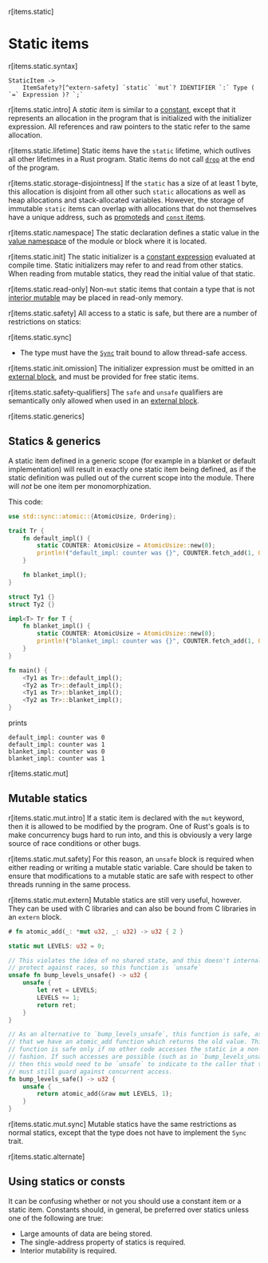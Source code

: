 r[items.static]
# Static items

r[items.static.syntax]
```grammar,items
StaticItem ->
    ItemSafety?[^extern-safety] `static` `mut`? IDENTIFIER `:` Type ( `=` Expression )? `;`
```

[^extern-safety]: The `safe` and `unsafe` function qualifiers are only allowed semantically within `extern` blocks.

r[items.static.intro]
A *static item* is similar to a [constant], except that it represents an allocation in the
program that is initialized with the initializer expression. All references and raw pointers to the
static refer to the same allocation.

r[items.static.lifetime]
Static items have the `static` lifetime, which outlives all other lifetimes in a Rust program.
Static items do not call [`drop`] at the end of the program.

r[items.static.storage-disjointness]
If the `static` has a size of at least 1 byte, this allocation is disjoint from all other such
`static` allocations as well as heap allocations and stack-allocated variables. However, the storage of
immutable `static` items can overlap with allocations that do not themselves have a unique address, such
as [promoteds] and [`const` items][constant].

r[items.static.namespace]
The static declaration defines a static value in the [value namespace] of the module or block where it is located.

r[items.static.init]
The static initializer is a [constant expression] evaluated at compile time.
Static initializers may refer to and read from other statics.
When reading from mutable statics, they read the initial value of that static.

r[items.static.read-only]
Non-`mut` static items that contain a type that is not [interior mutable] may
be placed in read-only memory.

r[items.static.safety]
All access to a static is safe, but there are a number of restrictions on
statics:

r[items.static.sync]
* The type must have the [`Sync`](std::marker::Sync) trait bound to allow thread-safe access.

r[items.static.init.omission]
The initializer expression must be omitted in an [external block], and must be
provided for free static items.

r[items.static.safety-qualifiers]
The `safe` and `unsafe` qualifiers are semantically only allowed when used in an [external block].

r[items.static.generics]
## Statics & generics

A static item defined in a generic scope (for example in a blanket or default
implementation) will result in exactly one static item being defined, as if
the static definition was pulled out of the current scope into the module.
There will *not* be one item per monomorphization.

This code:

```rust
use std::sync::atomic::{AtomicUsize, Ordering};

trait Tr {
    fn default_impl() {
        static COUNTER: AtomicUsize = AtomicUsize::new(0);
        println!("default_impl: counter was {}", COUNTER.fetch_add(1, Ordering::Relaxed));
    }

    fn blanket_impl();
}

struct Ty1 {}
struct Ty2 {}

impl<T> Tr for T {
    fn blanket_impl() {
        static COUNTER: AtomicUsize = AtomicUsize::new(0);
        println!("blanket_impl: counter was {}", COUNTER.fetch_add(1, Ordering::Relaxed));
    }
}

fn main() {
    <Ty1 as Tr>::default_impl();
    <Ty2 as Tr>::default_impl();
    <Ty1 as Tr>::blanket_impl();
    <Ty2 as Tr>::blanket_impl();
}
```

prints

```text
default_impl: counter was 0
default_impl: counter was 1
blanket_impl: counter was 0
blanket_impl: counter was 1
```

r[items.static.mut]
## Mutable statics

r[items.static.mut.intro]
If a static item is declared with the `mut` keyword, then it is allowed to be
modified by the program. One of Rust's goals is to make concurrency bugs hard
to run into, and this is obviously a very large source of race conditions or
other bugs.

r[items.static.mut.safety]
For this reason, an `unsafe` block is required when either reading
or writing a mutable static variable. Care should be taken to ensure that
modifications to a mutable static are safe with respect to other threads
running in the same process.

r[items.static.mut.extern]
Mutable statics are still very useful, however. They can be used with C
libraries and can also be bound from C libraries in an `extern` block.

```rust
# fn atomic_add(_: *mut u32, _: u32) -> u32 { 2 }

static mut LEVELS: u32 = 0;

// This violates the idea of no shared state, and this doesn't internally
// protect against races, so this function is `unsafe`
unsafe fn bump_levels_unsafe() -> u32 {
    unsafe {
        let ret = LEVELS;
        LEVELS += 1;
        return ret;
    }
}

// As an alternative to `bump_levels_unsafe`, this function is safe, assuming
// that we have an atomic_add function which returns the old value. This
// function is safe only if no other code accesses the static in a non-atomic
// fashion. If such accesses are possible (such as in `bump_levels_unsafe`),
// then this would need to be `unsafe` to indicate to the caller that they
// must still guard against concurrent access.
fn bump_levels_safe() -> u32 {
    unsafe {
        return atomic_add(&raw mut LEVELS, 1);
    }
}
```

r[items.static.mut.sync]
Mutable statics have the same restrictions as normal statics, except that the
type does not have to implement the `Sync` trait.

r[items.static.alternate]
## Using statics or consts

It can be confusing whether or not you should use a constant item or a static
item. Constants should, in general, be preferred over statics unless one of the
following are true:

* Large amounts of data are being stored.
* The single-address property of statics is required.
* Interior mutability is required.

[constant]: constant-items.md
[`drop`]: ../destructors.md
[constant expression]: ../const_eval.md#constant-expressions
[external block]: external-blocks.md
[interior mutable]: ../interior-mutability.md
[value namespace]: ../names/namespaces.md
[promoteds]: ../destructors.md#constant-promotion
